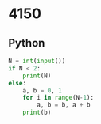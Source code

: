 # 4150

## Python

```python
N = int(input())
if N < 2:
    print(N)
else:
    a, b = 0, 1
    for i in range(N-1):
        a, b = b, a + b
    print(b)

```
